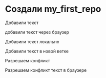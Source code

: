# Создали my_first_repo

Добавили текст

добавили текст через браузер

Добавили текст локально

Добавили текст в новой ветке

Разрешаем конфликт

Разрешаем конфликт текст в браузере
